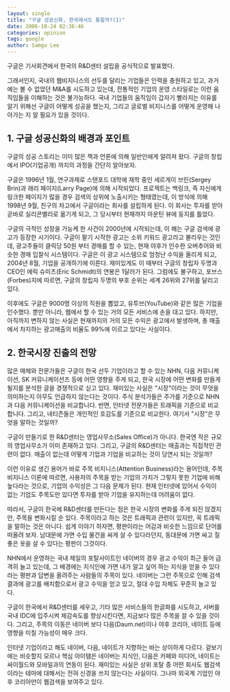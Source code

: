 ```yaml
---
layout: single
title: "구글 성공신화, 한국에서도 통할까?(1)"
date: 2006-10-24 02:36:46
categories: opinion
tags: google
author: Samgu Lee
---
```


구글은 기사회견에서 한국의 R&D센터 설립을 공식적으로 발표했다.

그래서인지, 국내의 웹비지니스의 선두를 달리는 기업들은 인력을 충원하고 있고, 과거에는 볼 수 없었던 M&A를 시도하고 있는데, 전통적인 기업의 운영 스타일로는 이런 움직임들을 이해하는 것은 불가능하다. 국내 기업들의 움직임이 갑자기 빨라지는 이유를 알기 위해선 구글이 어떻게 성공을 했는지, 그리고 글로벌 비지니스를 어떻게 운영해 나아가는 지 알 필요가 있을 것이다.

## 1. 구글 성공신화의 배경과 포인트

구글의 성공 스토리는 이미 많은 책과 언론에 의해 일반인에게 알려져 왔다. 구글의 창립에서 IPO(기업공개) 까지의 과정을 간단히 알아보자.

구글은 1996년 1월, 연구과제로 스탠포드 대학에 재학 중인 세르게이 브린(Sergey Brin)과 래리 페이지(Larry Page)에 의해 시작되었다. 프로젝트는 백링크, 즉 자신에게 링크한 페이지가 많을 경우 검색의 상위에 노출시키는 형태였는데, 이 방식에 의해 1998년 9월, 친구의 차고에서 구글이라는 회사를 설립하게 된다. 이 회사는 투자를 받아 곧바로 실리콘밸리로 옮기게 되고, 그 당시부터 현재까지 마운틴 뷰에 둥지를 틀었다.

구글의 극적인 성장을 가능케 한 사건이 2000년에 시작되는데, 이 해는 구글 검색에 광고가 등장한 시기이다. 구글이 팔기 시작한 광고는 소위 키워드 광고라고 불리우는 것인데, 광고주들이 클릭당 50원 부터 경매를 할 수 있는, 현재 야후가 인수한 오버추어와 비슷한 경매 입찰식 시스템이다. 구글은 이 광고 시스템으로 엄청난 수익을 올리게 되고, 2004년 8월, 기업을 공개하기에 이른다. 재미있게도 이 때부터 구글의 창립자 두명과 CEO인 에릭 슈미츠(Eric Schmidt)의 연봉은 1달러가 된다. 그럼에도 불구하고, 포브스(Forbes)지에 따르면, 구글의 창립자 두명의 부호 순위는 세계 26위와 27위를 달리고 있다.

이후에도 구글은 9000명 이상의 직원을 뽑았고, 유투브(YouTube)와 같은 많은 기업을 인수했다. 뿐만 아니라, 웹에서 할 수 있는 거의 모든 서비스에 손을 대고 있다. 하지만, 아직까지 변하지 않는 사실은 현재까지의 거의 모든 수익은 광고에서 발생하며, 총 매출에서 차지하는 광고매출의 비율도 99%에 이르고 있다는 사실이다.

## 2. 한국시장 진출의 전망

많은 매체와 전문가들은 구글이 한국 선두 기업이라고 할 수 있는 NHN, 다음 커뮤니케이션, SK 커뮤니케이션즈 등에 어떤 영향을 주게 되고, 한국 시장에 어떤 변화를 만들게 될지를 분석한 글을 경쟁적으로 싣고 있다. 재미있는 사실은 "시장"이라는 것이 무엇을 의미하는지 아무도 언급하지 않는다는 것이다. 주식 분석가들은 주가를 기준으로 NHN과 다음 커뮤니케이션을 비교합니다. 반면, 인터넷 전문가들은 트래픽을 기준으로 비교합니다. 그리고, 네티즌들은 개인적인 호감도를 기준으로 비교한다. 여기서 "시장"은 무엇을 말하는 것일까?

구글이 만들기로 한 R&D센터는 영업사무소(Sales Office)가 아니다. 한국엔 작은 규모의 영업사무소가 이미 존재하고 있다. 그리고, 구글의 R&D센터는 매출과는 직접적인 관련이 없다. 매출이 없는데 어떻게 기업과 기업을 비교하는 것이 당연시 되는 것일까?

이런 이유로 생긴 용어가 바로 주목 비지니스(Attention Business)라는 용어인데, 주목 비지니스 이론에 따르면, 사용자의 주목을 받는 기업의 가치가 그렇지 못한 기업에 비해 높다라는 것으로, 기업의 수익성은 그 다음 문제가 된다. 현재 인터넷에 있어서 수익이 없는 기업도 주목도만 있다면 투자를 받아 기업을 유지하는데 어려움이 없다.

따라서, 구글이 한국에 R&D센터를 만든다는 점은 한국 시장의 변화를 주게 되진 않겠지만, 주목을 변화시킬 순 있다. 주목이라고 하는 것은 트래픽과 관련이 있지만, 꼭 트래픽을 말하는 것은 아니다. 쉽게 이야기 하자면, 평판이라는 어감과 비슷한 느낌으로 단어를 떠올려 보자. 남대문에 가면 수입 물건을 싸게 살 수 있다라던지, 동대문에 가면 싸고 질 좋은 옷을 살 수 있다는 평판이 그것이다.

NHN에서 운영하는 국내 제일의 포탈사이트인 네이버의 경우 광고 수익이 최근 들어 급격히 늘고 있는데, 그 배경에는 지식인에 가면 내가 알고 싶어 하는 지식을 얻을 수 있다라는 평판과 답변을 올려주는 사람들의 주목이 있다. 네이버는 그런 주목으로 인해 검색 결과에 광고를 배치함으로서 광고 수익을 얻고 있고, 절대 수입 자체도 꾸준히 늘고 있다.

구글이 한국에서 R&D센터를 세우고, 기타 많은 서비스들의 한글화를 시도하고, 서버를 국내 IDC에 입주시켜 체감속도를 향상시킨다면, 지금보다 많은 주목을 끌 수 있을 것이다. 그리고, 주목의 이동은 네이버 보다 다음(Daum.net)이나 야후 코리아, 네이트 등에 영향을 미칠 가능성이 매우 크다.

인터넷 기업이라고 해도 네이버, 다음, 네이트가 지향하는 바는 상이하게 다르다. 겉보기에는 비슷할지 모르나 핵심 아이템은 네이버는 지식인, 다음은 카페와 미디어, 네이트는 싸이월드와 모바일과의 연동이 된다. 재미있는 사실은 상위 포탈 중 어떤 회사도 웹검색이라는 테마에 대해서는 전혀 신경을 쓰지 않는다는 사실이다. 그나마 외국계 기업인 야후 코리아만이 웹검색을 보여주고 있다.
